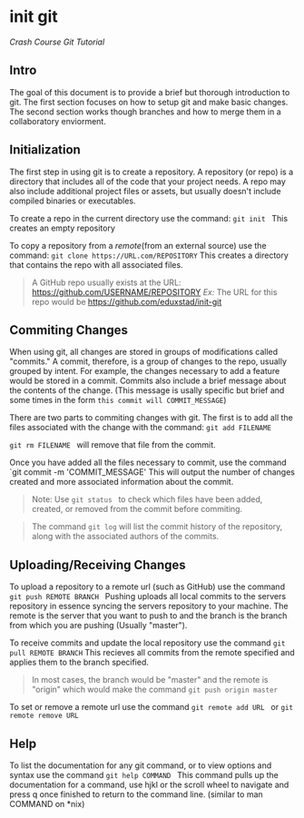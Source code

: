 init git
===
*Crash Course Git Tutorial*

Intro
---
The goal of this document is to provide a brief but thorough introduction to git. The first section focuses on how to setup git and make basic changes. The second section works though branches and how to merge them in a collaboratory enviorment. 

Initialization
---
The first step in using git is to create a repository. A repository (or repo) is a directory that includes all of the code that your project needs. A repo may also include additional project files or assets, but usually doesn't include compiled binaries or executables. 

To create a repo in the current directory use the command:
`git init ` 
This creates an empty repository

To copy a repository from a *remote*(from an external source) use the command:
`git clone https://URL.com/REPOSITORY`
This creates a directory that contains the repo with all associated files. 
> A GitHub repo usually exists at the URL: https://github.com/USERNAME/REPOSITORY *Ex:* The URL for this repo would be https://github.com/eduxstad/init-git

Commiting Changes
---
When using git, all changes are stored in groups of modifications called "commits." A commit, therefore, is a group of changes to the repo, usually grouped by intent. For example, the changes necessary to add a feature would be stored in a commit. Commits also include a brief message about the contents of the change. (This message is usally specific but brief and some times in the form `this commit will COMMIT_MESSAGE`)

There are two parts to commiting changes with git. The first is to add all the files associated with the change with the command:
`git add FILENAME `

`git rm FILENAME ` 
will remove that file from the commit.

Once you have added all the files necessary to commit, use the command
`git commit -m 'COMMIT_MESSAGE'
This will output the number of changes created and more associated information about the commit. 

> Note: Use `git status ` to check which files have been added, created, or removed from the commit before commiting. 

> The command `git log` will list the commit history of the repository, along with the associated authors of the commits.

Uploading/Receiving Changes
---
To upload a repository to a remote url (such as GitHub) use the command
`git push REMOTE BRANCH `
Pushing uploads all local commits to the servers repository in essence syncing the servers repository to your machine. The remote is the server that you want to push to and the branch is the branch from which you are pushing (Usually "master").

To receive commits and update the local repository use the command
`git pull REMOTE BRANCH`
This recieves all commits from the remote specified and applies them to the branch specified. 
> In most cases, the branch would be "master" and the remote is "origin" which would make the command `git push origin master`

To set or remove a remote url use the command
`git remote add URL `
or 
`git remote remove URL `

Help
---
To list the documentation for any git command, or to view options and syntax use the command
`git help COMMAND `
This command pulls up the documentation for a command, use hjkl or the scroll wheel to navigate and press q once finished to return to the command line. (similar to man COMMAND on *nix) 

